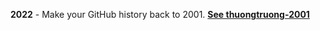 **2022** - Make your GitHub history back to 2001. **[See thuongtruong-2001](https://github.com/thuongtruong1009/2001)**
